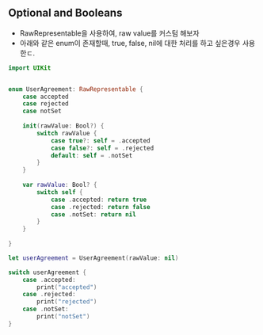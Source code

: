 ## Optional and Booleans

- RawRepresentable을 사용하여, raw value를 커스텀 해보자
- 아래와 같은 enum이 존재할때, true, false, nil에 대한 처리를 하고 싶은경우 사용한ㄷ.

```swift
import UIKit


enum UserAgreement: RawRepresentable {
    case accepted
    case rejected
    case notSet
    
    init(rawValue: Bool?) {
        switch rawValue {
            case true?: self = .accepted
            case false?: self = .rejected
            default: self = .notSet
        }
    }
    
    var rawValue: Bool? {
        switch self {
            case .accepted: return true
            case .rejected: return false
            case .notSet: return nil
        }
    }
    
}

let userAgreement = UserAgreement(rawValue: nil)

switch userAgreement {
    case .accepted:
        print("accepted")
    case .rejected:
        print("rejected")
    case .notSet:
        print("notSet")
}
```
